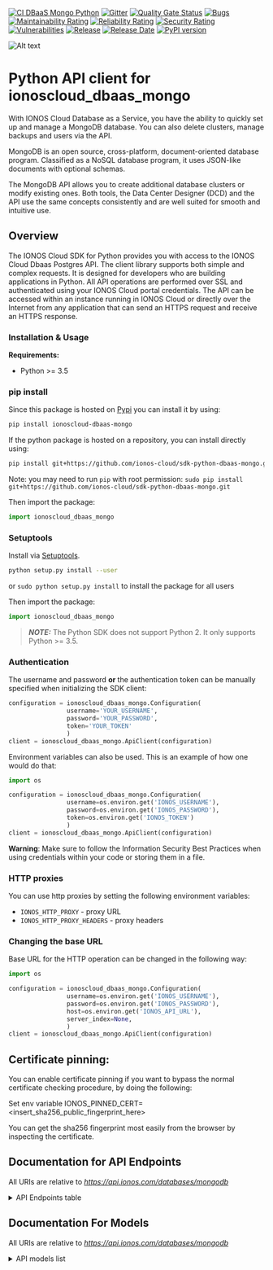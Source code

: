[![ CI DBaaS Mongo Python](https://github.com/ionos-cloud/sdk-resources/actions/workflows/ci-dbaas-mongo-python.yml/badge.svg)](https://github.com/ionos-cloud/sdk-resources/actions/workflows/ci-dbaas-mongo-python.yml)
[![Gitter](https://img.shields.io/gitter/room/ionos-cloud/sdk-general)](https://gitter.im/ionos-cloud/sdk-general)
[![Quality Gate Status](https://sonarcloud.io/api/project_badges/measure?project=sdk-python-dbaas-mongo&metric=alert_status)](https://sonarcloud.io/summary?id=sdk-python-dbaas-mongo)
[![Bugs](https://sonarcloud.io/api/project_badges/measure?project=sdk-python-dbaas-mongo&metric=bugs)](https://sonarcloud.io/summary/new_code?id=sdk-python-dbaas-mongo)
[![Maintainability Rating](https://sonarcloud.io/api/project_badges/measure?project=sdk-python-dbaas-mongo&metric=sqale_rating)](https://sonarcloud.io/summary/new_code?id=sdk-python-dbaas-mongo)
[![Reliability Rating](https://sonarcloud.io/api/project_badges/measure?project=sdk-python-dbaas-mongo&metric=reliability_rating)](https://sonarcloud.io/summary/new_code?id=sdk-python-dbaas-mongo)
[![Security Rating](https://sonarcloud.io/api/project_badges/measure?project=sdk-python-dbaas-mongo&metric=security_rating)](https://sonarcloud.io/summary/new_code?id=sdk-python-dbaas-mongo)
[![Vulnerabilities](https://sonarcloud.io/api/project_badges/measure?project=sdk-python-dbaas-mongo&metric=vulnerabilities)](https://sonarcloud.io/summary/new_code?id=sdk-python-dbaas-mongo)
[![Release](https://img.shields.io/github/v/release/ionos-cloud/sdk-python-dbaas-mongo.svg)](https://github.com/ionos-cloud/sdk-python-dbaas-mongo/releases/latest)
[![Release Date](https://img.shields.io/github/release-date/ionos-cloud/sdk-python-dbaas-mongo.svg)](https://github.com/ionos-cloud/sdk-python-dbaas-mongo/releases/latest)
[![PyPI version](https://img.shields.io/pypi/v/ionoscloud-dbaas-mongo)](https://pypi.org/project/ionoscloud-dbaas-mongo/)

![Alt text](.github/IONOS.CLOUD.BLU.svg?raw=true "Title")


# Python API client for ionoscloud_dbaas_mongo

With IONOS Cloud Database as a Service, you have the ability to quickly set up and manage a MongoDB database. You can also delete clusters, manage backups and users via the API.

MongoDB is an open source, cross-platform, document-oriented database program. Classified as a NoSQL database program, it uses JSON-like documents with optional schemas.

The MongoDB API allows you to create additional database clusters or modify existing ones. Both tools, the Data Center Designer (DCD) and the API use the same concepts consistently and are well suited for smooth and intuitive use.


## Overview
The IONOS Cloud SDK for Python provides you with access to the IONOS Cloud Dbaas Postgres API. The client library supports both simple and complex requests. It is designed for developers who are building applications in Python. All API operations are performed over SSL and authenticated using your IONOS Cloud portal credentials. The API can be accessed within an instance running in IONOS Cloud or directly over the Internet from any application that can send an HTTPS request and receive an HTTPS response.


### Installation & Usage

**Requirements:**
- Python >= 3.5

### pip install

Since this package is hosted on [Pypi](https://pypi.org/) you can install it by using:

```bash
pip install ionoscloud-dbaas-mongo
```

If the python package is hosted on a repository, you can install directly using:

```bash
pip install git+https://github.com/ionos-cloud/sdk-python-dbaas-mongo.git
```

Note: you may need to run `pip` with root permission: `sudo pip install git+https://github.com/ionos-cloud/sdk-python-dbaas-mongo.git`

Then import the package:

```python
import ionoscloud_dbaas_mongo
```

### Setuptools

Install via [Setuptools](http://pypi.python.org/pypi/setuptools).

```bash
python setup.py install --user
```

or `sudo python setup.py install` to install the package for all users

Then import the package:

```python
import ionoscloud_dbaas_mongo
```

> **_NOTE:_**  The Python SDK does not support Python 2. It only supports Python >= 3.5.

### Authentication

The username and password **or** the authentication token can be manually specified when initializing the SDK client:

```python
configuration = ionoscloud_dbaas_mongo.Configuration(
                username='YOUR_USERNAME',
                password='YOUR_PASSWORD',
                token='YOUR_TOKEN'
                )
client = ionoscloud_dbaas_mongo.ApiClient(configuration)
```

Environment variables can also be used. This is an example of how one would do that:

```python
import os

configuration = ionoscloud_dbaas_mongo.Configuration(
                username=os.environ.get('IONOS_USERNAME'),
                password=os.environ.get('IONOS_PASSWORD'),
                token=os.environ.get('IONOS_TOKEN')
                )
client = ionoscloud_dbaas_mongo.ApiClient(configuration)
```

**Warning**: Make sure to follow the Information Security Best Practices when using credentials within your code or storing them in a file.


### HTTP proxies

You can use http proxies by setting the following environment variables:
- `IONOS_HTTP_PROXY` - proxy URL
- `IONOS_HTTP_PROXY_HEADERS` - proxy headers

### Changing the base URL

Base URL for the HTTP operation can be changed in the following way:

```python
import os

configuration = ionoscloud_dbaas_mongo.Configuration(
                username=os.environ.get('IONOS_USERNAME'),
                password=os.environ.get('IONOS_PASSWORD'),
                host=os.environ.get('IONOS_API_URL'),
                server_index=None,
                )
client = ionoscloud_dbaas_mongo.ApiClient(configuration)
```

## Certificate pinning:

You can enable certificate pinning if you want to bypass the normal certificate checking procedure,
by doing the following:

Set env variable IONOS_PINNED_CERT=<insert_sha256_public_fingerprint_here>

You can get the sha256 fingerprint most easily from the browser by inspecting the certificate.


## Documentation for API Endpoints

All URIs are relative to *https://api.ionos.com/databases/mongodb*
<details >
    <summary title="Click to toggle">API Endpoints table</summary>


| Class | Method | HTTP request | Description |
| ------------- | ------------- | ------------- | ------------- |
| ClustersApi | [**clusters_delete**](docs/api/ClustersApi.md#clusters_delete) | **DELETE** /clusters/{clusterId} | Delete a Cluster |
| ClustersApi | [**clusters_find_by_id**](docs/api/ClustersApi.md#clusters_find_by_id) | **GET** /clusters/{clusterId} | Get a cluster by id |
| ClustersApi | [**clusters_get**](docs/api/ClustersApi.md#clusters_get) | **GET** /clusters | Get Clusters |
| ClustersApi | [**clusters_patch**](docs/api/ClustersApi.md#clusters_patch) | **PATCH** /clusters/{clusterId} | Patch a cluster |
| ClustersApi | [**clusters_post**](docs/api/ClustersApi.md#clusters_post) | **POST** /clusters | Create a Cluster |
| LogsApi | [**clusters_logs_get**](docs/api/LogsApi.md#clusters_logs_get) | **GET** /clusters/{clusterId}/logs | Get logs of your cluster |
| MetadataApi | [**infos_version_get**](docs/api/MetadataApi.md#infos_version_get) | **GET** /infos/version | Get API Version |
| MetadataApi | [**infos_versions_get**](docs/api/MetadataApi.md#infos_versions_get) | **GET** /infos/versions | Get All API Versions |
| RestoresApi | [**clusters_restore_post**](docs/api/RestoresApi.md#clusters_restore_post) | **POST** /clusters/{clusterId}/restore | In-place restore of a cluster |
| SnapshotsApi | [**clusters_snapshots_get**](docs/api/SnapshotsApi.md#clusters_snapshots_get) | **GET** /clusters/{clusterId}/snapshots | Get the snapshots of your cluster |
| TemplatesApi | [**templates_get**](docs/api/TemplatesApi.md#templates_get) | **GET** /templates | Get Templates |
| UsersApi | [**clusters_users_delete**](docs/api/UsersApi.md#clusters_users_delete) | **DELETE** /clusters/{clusterId}/users/{username} | Delete a MongoDB User by ID |
| UsersApi | [**clusters_users_find_by_id**](docs/api/UsersApi.md#clusters_users_find_by_id) | **GET** /clusters/{clusterId}/users/{username} | Get a MongoDB User by ID |
| UsersApi | [**clusters_users_get**](docs/api/UsersApi.md#clusters_users_get) | **GET** /clusters/{clusterId}/users | Get all Cluster Users |
| UsersApi | [**clusters_users_patch**](docs/api/UsersApi.md#clusters_users_patch) | **PATCH** /clusters/{clusterId}/users/{username} | Patch a MongoDB User by ID |
| UsersApi | [**clusters_users_post**](docs/api/UsersApi.md#clusters_users_post) | **POST** /clusters/{clusterId}/users | Create MongoDB User |

</details>

## Documentation For Models

All URIs are relative to *https://api.ionos.com/databases/mongodb*
<details >
<summary title="Click to toggle">API models list</summary>

 - [APIVersion](docs/models/APIVersion)
 - [ClusterList](docs/models/ClusterList)
 - [ClusterListAllOf](docs/models/ClusterListAllOf)
 - [ClusterLogs](docs/models/ClusterLogs)
 - [ClusterLogsInstances](docs/models/ClusterLogsInstances)
 - [ClusterLogsMessages](docs/models/ClusterLogsMessages)
 - [ClusterProperties](docs/models/ClusterProperties)
 - [ClusterResponse](docs/models/ClusterResponse)
 - [Connection](docs/models/Connection)
 - [CreateClusterProperties](docs/models/CreateClusterProperties)
 - [CreateClusterRequest](docs/models/CreateClusterRequest)
 - [CreateRestoreRequest](docs/models/CreateRestoreRequest)
 - [DayOfTheWeek](docs/models/DayOfTheWeek)
 - [ErrorMessage](docs/models/ErrorMessage)
 - [ErrorResponse](docs/models/ErrorResponse)
 - [Health](docs/models/Health)
 - [MaintenanceWindow](docs/models/MaintenanceWindow)
 - [Metadata](docs/models/Metadata)
 - [Pagination](docs/models/Pagination)
 - [PaginationLinks](docs/models/PaginationLinks)
 - [PatchClusterProperties](docs/models/PatchClusterProperties)
 - [PatchClusterRequest](docs/models/PatchClusterRequest)
 - [PatchUserProperties](docs/models/PatchUserProperties)
 - [PatchUserRequest](docs/models/PatchUserRequest)
 - [ResourceType](docs/models/ResourceType)
 - [SnapshotList](docs/models/SnapshotList)
 - [SnapshotListAllOf](docs/models/SnapshotListAllOf)
 - [SnapshotProperties](docs/models/SnapshotProperties)
 - [SnapshotResponse](docs/models/SnapshotResponse)
 - [State](docs/models/State)
 - [TemplateList](docs/models/TemplateList)
 - [TemplateListAllOf](docs/models/TemplateListAllOf)
 - [TemplateResponse](docs/models/TemplateResponse)
 - [User](docs/models/User)
 - [UserMetadata](docs/models/UserMetadata)
 - [UserProperties](docs/models/UserProperties)
 - [UserRoles](docs/models/UserRoles)
 - [UsersList](docs/models/UsersList)


[[Back to API list]](#documentation-for-api-endpoints) [[Back to Model list]](#documentation-for-models)

</details>